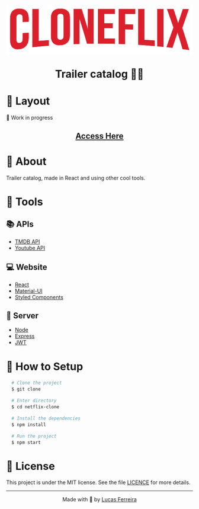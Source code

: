 <h1 align="center">
  <img alt="cloneflix logo" title="Logo" src="./assets/logo/Logo.png" />
  <p>Trailer catalog 📕🎦</p>

</h1>


# **🎨 Layout**
🚧 Work in progress
<h2 align="center"><a href="https://netflix-clone-app.vercel.app/">Access Here</a></h2>


# 🧾 About



Trailer catalog, made in React and using other cool tools.

# 🧰 Tools

## 📚 APIs
- [TMDB API](https://www.themoviedb.org/) 
- [Youtube API](https://developers.google.com/youtube/v3) 
## 💻 Website 
- [React](https://reactjs.org/) 
- [Material-UI](https://material-ui.com/)
- [Styled Components](https://styled-components.com/)

## 💾 Server

- [Node](https://nodejs.org) 
- [Express](https://expressjs.com/)
- [JWT](https://jwt.io/)


# 🔧 How to Setup

```bash
  # Clone the project
  $ git clone 
```
```bash
  # Enter directory
  $ cd netflix-clone
```

```bash
  # Install the dependencies
  $ npm install
```
```bash
  # Run the project
  $ npm start
```


# 📝 License

This project is under the MIT license. See the file <a href="./LICENCE">LICENCE</a> for more details.

---

<p align="center">Made with 💖 by <a href="https://github.com/lsferreirapel">Lucas Ferreira</a></p>